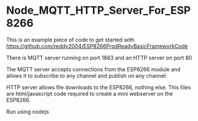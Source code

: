 # Node_MQTT_HTTP_Server_For_ESP8266

This is an example piece of code to get started with
https://github.com/reddy2004/ESP8266ProdReadyBasicFrameworkCode

There is MQTT server running on port 1883 and an HTTP server on port 80

The MQTT server accepts connections from the ESP8266 module and allows it to subscribe to any channel and publish on any channel.

HTTP server allows file downloads to the ESP8266, nothing else. This files are html/javascript code required to create a mini webserver on the ESP8266.

Run using nodejs
